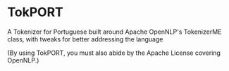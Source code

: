TokPORT
=======

A Tokenizer for Portuguese built around Apache OpenNLP's TokenizerME class, with tweaks for better addressing the language

(By using TokPORT, you must also abide by the Apache License covering OpenNLP.)
